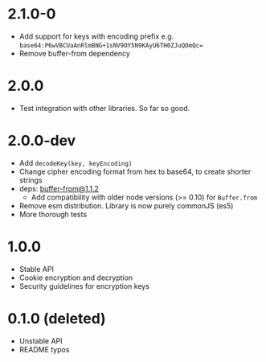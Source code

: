 2.1.0-0
===
* Add support for keys with encoding prefix e.g. `base64:P6wVBCUaAnRlmBNG+1sNV9OY5N9KAyU6TH0ZJuQOmQc=`
* Remove buffer-from dependency

2.0.0
===
* Test integration with other libraries. So far so good.

2.0.0-dev
===
* Add `decodeKey(key, keyEncoding)`
* Change cipher encoding format from hex to base64, to create shorter strings
* deps: buffer-from@1.1.2
  - Add compatibility with older node versions (>= 0.10) for `Buffer.from`
* Remove esm distribution. Library is now purely commonJS (es5)
* More thorough tests

1.0.0
===
* Stable API
* Cookie encryption and decryption
* Security guidelines for encryption keys


0.1.0 (deleted)
===
* Unstable API
* README typos